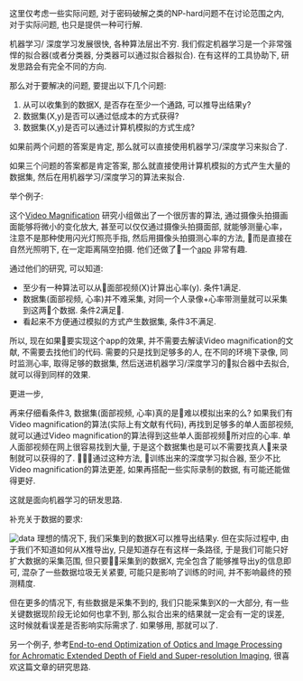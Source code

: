 <!--
.. title: 面向机器学习的研发思路
.. slug: ML-oriented-RnD
.. date: 2018-11-1 12:00:00 UTC+08:00
.. tags:
.. category:
.. link:
.. description:
.. type: text
-->

这里仅考虑一些实际问题, 对于密码破解之类的NP-hard问题不在讨论范围之内, 对于实际问题, 也只是提供一种可行解.

机器学习/ 深度学习发展很快, 各种算法层出不穷. 我们假定机器学习是一个非常强悍的拟合器(或者分类器, 分类器可以通过拟合器拟合). 在有这样的工具协助下, 研发思路会有完全不同的方向.

那么对于要解决的问题, 要提出以下几个问题:

1. 从可以收集到的数据X, 是否存在至少一个通路, 可以推导出结果y?
2. 数据集(X,y)是否可以通过低成本的方式获得?
3. 数据集(X,y)是否可以通过计算机模拟的方式生成?

如果前两个问题的答案是肯定, 那么就可以直接使用机器学习/深度学习来拟合了.

<!-- TEASER_END -->

如果三个问题的答案都是肯定答案, 那么就直接使用计算机模拟的方式产生大量的数据集, 然后在用机器学习/深度学习的算法来拟合.

举个例子:

这个[Video Magnification](https://people.csail.mit.edu/mrub/vidmag/) 研究小组做出了一个很厉害的算法, 通过摄像头拍摄画面能够将微小的变化放大, 甚至可以仅仅通过摄像头拍摄面部, 就能够测量心率， 注意不是那种使用闪光灯照亮手指, 然后用摄像头拍摄测心率的方法, 而是直接在自然光照明下, 在一定距离隔空拍摄. 他们还做了一个[app](https://www.cardiio.com/) 非常有趣.

通过他们的研究, 可以知道:

* 至少有一种算法可以从面部视频(X)计算出心率(y). 条件1满足.
* 数据集(面部视频, 心率)并不难采集, 对同一个人录像+心率带测量就可以采集到这两个数据. 条件2满足.
* 看起来不方便通过模拟的方式产生数据集, 条件3不满足.

所以, 现在如果要实现这个app的效果, 并不需要去解读Video magnification的文献, 不需要去找他们的代码. 需要的只是找到足够多的人, 在不同的环境下录像, 同时监测心率, 取得足够的数据集, 然后送进机器学习/深度学习的拟合器中去拟合, 就可以得到同样的效果.

更进一步,

再来仔细看条件3, 数据集(面部视频, 心率)真的是难以模拟出来的么? 如果我们有Video magnification的算法(实际上有文献有代码), 再找到足够多的单人面部视频, 就可以通过Video magnification的算法得到这些单人面部视频所对应的心率. 单人面部视频在网上很容易找到大量, 于是这个数据集也是可以不需要找真人来录制就可以获得的了. 通过这种方法, 训练出来的深度学习拟合器, 至少不比Video magnification的算法更差, 如果再搭配一些实际录制的数据, 有可能还能做得更好.

这就是面向机器学习的研发思路.

补充关于数据的要求:

![data](https://i.loli.net/2018/11/01/5bda8ea6a41e6.png)
理想的情况下, 我们采集到的数据X可以推导出结果y. 但在实际过程中, 由于我们不知道如何从X推导出y, 只是知道存在有这样一条路径, 于是我们可能只好扩大数据的采集范围, 但只要采集到的数据X, 完全包含了能够推导出y的信息即可, 混杂了一些数据垃圾无关紧要, 可能只是影响了训练的时间, 并不影响最终的预测精度.

但在更多的情况下, 有些数据是采集不到的, 我们只能采集到X的一大部分, 有一些关键数据现阶段无论如何也拿不到, 那么拟合出来的结果就一定会有一定的误差, 这时候就看误差是否影响实际需求了. 如果够用, 那就可以了.

另一个例子, 参考[End-to-end Optimization of Optics and Image Processing for Achromatic Extended Depth of Field and Super-resolution Imaging](https://github.com/vsitzmann/deepoptics), 很喜欢这篇文章的研究思路.
